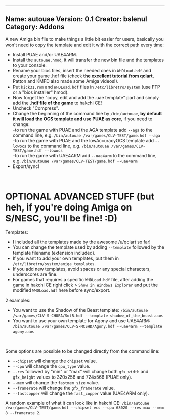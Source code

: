 -----------------------
Name: autouae
Version: 0.1
Creator: bslenul
Category: Addons
-----------------------

A new Amiga bin file to make things a little bit easier for users, basically you won't need to copy the template and edit it with the correct path every time:

* Install PUAE and/or UAE4ARM.
* Install the `autouae.hmod`, it will transfer the new bin file and the templates to your console.
* Rename your bios files, insert the needed ones in `WHDLoad.hdf` and create your game .hdf file (check [**the excellent tutorial from qclart**](https://redd.it/8dbqv7), Patton and KMFD also made some Amiga videos!).
* Put `kick31.rom` and `WHDLoad.hdf` files in `/etc/libretro/system` (use FTP or a "bios installer" hmod).
* Now forget the "copy, edit and add the .uae template" part and simply add the **.hdf file of the game** to hakchi CE!
* Uncheck "Compress".
* Change the beginning of the command line by `/bin/autouae`, **by default it will load the OCS template and use PUAE as core**, if you need to change:  
-to run the game with PUAE and the AGA template add `--aga` to the command line, e.g. `/bin/autouae /var/games/CLV-TEST/game.hdf --aga`  
-to run the game with PUAE and the lowAccuracyOCS template add `--lowocs` to the command line, e.g. `/bin/autouae /var/games/CLV-TEST/game.hdf --lowocs`  
-to run the game with UAE4ARM add `--uae4arm` to the command line, e.g. `/bin/autouae /var/games/CLV-TEST/game.hdf --uae4arm`
* Export/sync!

&nbsp;

# OPTIONAL ADVANCED STUFF (but heh, if you're doing Amiga on S/NESC, you'll be fine! :D)

Templates:

* I included all the templates made by the awesome /u/qclart so far!
* You can change the template used by adding `--template` followed by the template filename (extension included).
* If you want to add your own templates, put them in `/etc/libretro/system/amiga_templates`.
* If you add new templates, avoid spaces or any special characters, underscores are fine.
* For games that requires a specific `WHDLoad.hdf` file, after adding the game in hakchi CE right click > `Show in Windows Explorer` and put the modified `WHDLoad.hdf` here before sync/export.

2 examples:

* You want to use the Shadow of the Beast template: `/bin/autouae /var/games/CLV-S-CHUEA/SotB.hdf --template shadow_of_the_beast.uae`.
* You want to use your own template for Agony and use UAE4ARM: `/bin/autouae /var/games/CLV-S-MCSHD/Agony.hdf --uae4arm --template agony.uae`.

&nbsp;

Some options are possible to be changed directly from the command line:

* `--chipset` will change the `chipset` value.
* `--cpu` will change the `cpu_type` value.
* `--res` followed by "min" or "max" will change both `gfx_width` and `gfx_height` values to 320x256 and 724x566 (PUAE only).
* `--mem` will change the `fastmem_size` value.
* `--framerate` will change the `gfx_framerate` value.
* `--fastcopper` will change the `fast_copper` value (UAE4ARM only).

A random example of what it can look like in hakchi CE: `/bin/autouae /var/games/CLV-TEST/game.hdf --chipset ecs --cpu 68020 --res max --mem 8 --framerate 2`.
